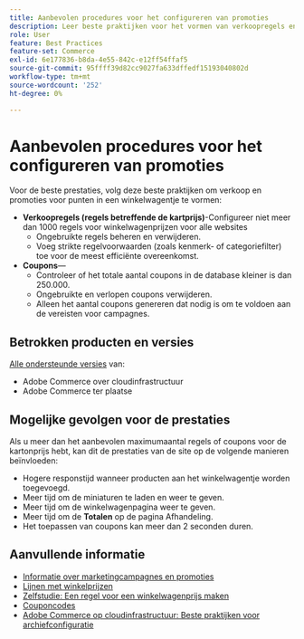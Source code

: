 ```yaml
---
title: Aanbevolen procedures voor het configureren van promoties
description: Leer beste praktijken voor het vormen van verkoopregels en couponcodes om de prestaties van de winkel van de Handel te optimaliseren.
role: User
feature: Best Practices
feature-set: Commerce
exl-id: 6e177836-b8da-4e55-842c-e12ff54ffaf5
source-git-commit: 95ffff39d82cc9027fa633dffedf15193040802d
workflow-type: tm+mt
source-wordcount: '252'
ht-degree: 0%

---
```


# Aanbevolen procedures voor het configureren van promoties

Voor de beste prestaties, volg deze beste praktijken om verkoop en promoties voor punten in een winkelwagentje te vormen:

- **Verkoopregels (regels betreffende de kartprijs)**-Configureer niet meer dan 1000 regels voor winkelwagenprijzen voor alle websites
   - Ongebruikte regels beheren en verwijderen.
   - Voeg strikte regelvoorwaarden (zoals kenmerk- of categoriefilter) toe voor de meest efficiënte overeenkomst.
- **Coupons**—
   - Controleer of het totale aantal coupons in de database kleiner is dan 250.000.
   - Ongebruikte en verlopen coupons verwijderen.
   - Alleen het aantal coupons genereren dat nodig is om te voldoen aan de vereisten voor campagnes.

## Betrokken producten en versies

[Alle ondersteunde versies](../../../release/versions.md) van:

- Adobe Commerce over cloudinfrastructuur
- Adobe Commerce ter plaatse

## Mogelijke gevolgen voor de prestaties

Als u meer dan het aanbevolen maximumaantal regels of coupons voor de kartonprijs hebt, kan dit de prestaties van de site op de volgende manieren beïnvloeden:

- Hogere responstijd wanneer producten aan het winkelwagentje worden toegevoegd.
- Meer tijd om de miniaturen te laden en weer te geven.
- Meer tijd om de winkelwagenpagina weer te geven.
- Meer tijd om de **Totalen** op de pagina Afhandeling.
- Het toepassen van coupons kan meer dan 2 seconden duren.

## Aanvullende informatie

- [Informatie over marketingcampagnes en promoties](https://devdocs.magento.com/cloud/configure/configure-best-practices.html#campaigns)
- [Lijnen met winkelprijzen](https://experienceleague.adobe.com/docs/commerce-admin/marketing/promotions/cart-rules/price-rules-cart.html)
- [Zelfstudie: Een regel voor een winkelwagenprijs maken](https://experienceleague.adobe.com/docs/commerce-learn/tutorials/marketing/cart-price-rules.html)
- [Couponcodes](https://experienceleague.adobe.com/docs/commerce-admin/marketing/promotions/cart-rules/price-rules-cart-coupon.html)
- [Adobe Commerce op cloudinfrastructuur: Beste praktijken voor archiefconfiguratie](https://devdocs.magento.com/cloud/configure/configure-best-practices.html)
